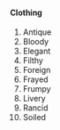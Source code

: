 #### Clothing

1. Antique
2. Bloody
3. Elegant
4. Filthy
5. Foreign
6. Frayed
7. Frumpy
8. Livery
9. Rancid
10. Soiled